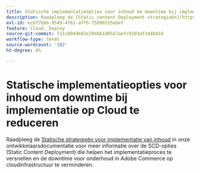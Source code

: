 ```yaml
---
title: Statische implementatieopties voor inhoud om downtime bij implementatie op Cloud te reduceren
description: Raadpleeg de [Static content Deployment-strategieën](https://devdocs.magento.com/guides/v2.3/cloud/deploy/static-content-deployment.html) in de documentatie voor ontwikkelaars voor meer informatie over de SCD-opties (Static Content Deployment) die het implementatieproces versnellen en de downtime voor onderhoud in Adobe Commerce op cloudinfrastructuur verminderen.
exl-id: ecbf7bbb-9549-4f62-affb-75b90315ebef
feature: Cloud, Deploy
source-git-commit: f11c8944b83e294b61d9547aefc9203af344041d
workflow-type: tm+mt
source-wordcount: '102'
ht-degree: 0%

---
```


# Statische implementatieopties voor inhoud om downtime bij implementatie op Cloud te reduceren

Raadpleeg de [Statische strategieën voor implementatie van inhoud](https://devdocs.magento.com/guides/v2.3/cloud/deploy/static-content-deployment.html) in onze ontwikkelaarsdocumentatie voor meer informatie over de SCD-opties (Static Content Deployment) die helpen het implementatieproces te versnellen en de downtime voor onderhoud in Adobe Commerce op cloudinfrastructuur te verminderen.
